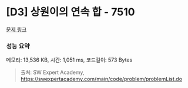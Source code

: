 # [D3] 상원이의 연속 합 - 7510 

[문제 링크](https://swexpertacademy.com/main/code/problem/problemDetail.do?contestProbId=AWoEzJFa2A4DFARq) 

### 성능 요약

메모리: 13,536 KB, 시간: 1,051 ms, 코드길이: 573 Bytes



> 출처: SW Expert Academy, https://swexpertacademy.com/main/code/problem/problemList.do